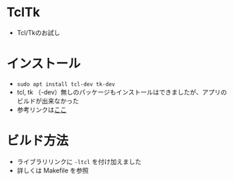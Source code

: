# TclTk
* Tcl/Tkのお試し

# インストール
* `sudo apt install tcl-dev tk-dev`
* tcl, tk （-dev）無しのパッケージもインストールはできましたが、アプリのビルドが出来なかった
* 参考リンクは[ここ](http://www.nct9.ne.jp/m_hiroi/tcl_tk_doc/tcltk305.html)

# ビルド方法
* ライブラリリンクに `-ltcl` を付け加えました
* 詳しくは Makefile を参照